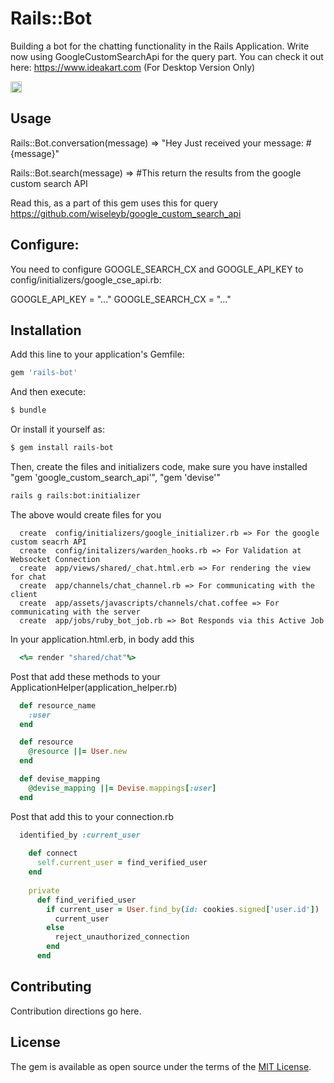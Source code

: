 # Rails::Bot
Building a bot for the chatting functionality in the Rails Application. Write now using GoogleCustomSearchApi for the query part. You can check it out here: https://www.ideakart.com (For Desktop Version Only)

<a href="https://badge.fury.io/rb/rails-bot"><img src="https://badge.fury.io/rb/rails-bot.svg" alt="Gem Version" height="18"></a>

## Usage

Rails::Bot.conversation(message)
=> "Hey Just received your message: #{message}"

Rails::Bot.search(message)
=> #This return the results from the google custom search API

Read this, as a part of this gem uses this for query
https://github.com/wiseleyb/google_custom_search_api

## Configure:
You need to configure GOOGLE_SEARCH_CX and GOOGLE_API_KEY to config/initializers/google_cse_api.rb:

  GOOGLE_API_KEY = "..."
  GOOGLE_SEARCH_CX = "..."


## Installation
Add this line to your application's Gemfile:

```ruby
gem 'rails-bot'
```

And then execute:
```bash
$ bundle
```

Or install it yourself as:
```bash
$ gem install rails-bot
```

Then, create the files and initializers code, make sure you have installed "gem 'google_custom_search_api'", "gem 'devise'"

```bash
rails g rails:bot:initializer
```
The above would create files for you

      create  config/initializers/google_initializer.rb => For the google custom seacrh API
      create  config/initalizers/warden_hooks.rb => For Validation at Websocket Connection
      create  app/views/shared/_chat.html.erb => For rendering the view for chat
      create  app/channels/chat_channel.rb => For communicating with the client
      create  app/assets/javascripts/channels/chat.coffee => For communicating with the server
      create  app/jobs/ruby_bot_job.rb => Bot Responds via this Active Job

In your application.html.erb, in body add this

```ruby
  <%= render "shared/chat"%>
```

Post that add these methods to your ApplicationHelper(application_helper.rb)
```ruby
  def resource_name
    :user
  end

  def resource
    @resource ||= User.new
  end

  def devise_mapping
    @devise_mapping ||= Devise.mappings[:user]
  end
```
  
  Post that add this to your connection.rb
```ruby  
  identified_by :current_user
 
    def connect
      self.current_user = find_verified_user
    end
     
    private
      def find_verified_user
        if current_user = User.find_by(id: cookies.signed['user.id']) 
          current_user
        else
          reject_unauthorized_connection
        end
      end
```



## Contributing
Contribution directions go here.

## License
The gem is available as open source under the terms of the [MIT License](http://opensource.org/licenses/MIT).

